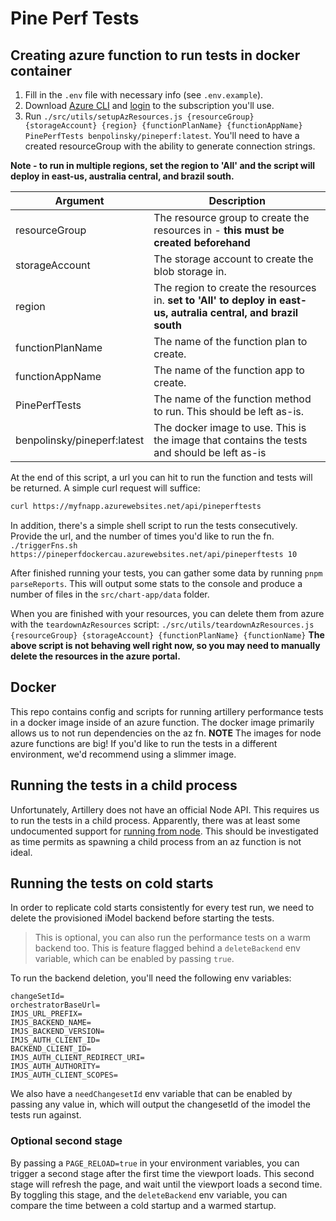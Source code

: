 # Pine Perf Tests

## Creating azure function to run tests in docker container

1. Fill in the `.env` file with necessary info (see `.env.example`).
1. Download [Azure CLI](https://learn.microsoft.com/en-us/cli/azure/install-azure-cli) and [login](https://learn.microsoft.com/en-us/cli/azure/authenticate-azure-cli) to the subscription you'll use.
1. Run `./src/utils/setupAzResources.js {resourceGroup} {storageAccount} {region} {functionPlanName} {functionAppName} PinePerfTests benpolinsky/pineperf:latest`. You'll need to have a created resourceGroup with the ability to generate connection strings.

**Note - to run in multiple regions, set the region to 'All' and the script will deploy in east-us, australia central, and brazil south.**

| Argument                    | Description                                                                                                      |
| --------------------------- | ---------------------------------------------------------------------------------------------------------------- |
| resourceGroup               | The resource group to create the resources in - **this must be created beforehand**                              |
| storageAccount              | The storage account to create the blob storage in.                                                               |
| region                      | The region to create the resources in. **set to 'All' to deploy in east-us, autralia central, and brazil south** |
| functionPlanName            | The name of the function plan to create.                                                                         |
| functionAppName             | The name of the function app to create.                                                                          |
| PinePerfTests               | The name of the function method to run. This should be left as-is.                                               |
| benpolinsky/pineperf:latest | The docker image to use. This is the image that contains the tests and should be left as-is                      |

At the end of this script, a url you can hit to run the function and tests will be returned. A simple curl request will suffice:

```bash
curl https://myfnapp.azurewebsites.net/api/pineperftests
```

In addition, there's a simple shell script to run the tests consecutively. Provide the url, and the number of times you'd like to run the fn.
`./triggerFns.sh https://pineperfdockercau.azurewebsites.net/api/pineperftests 10`

After finished running your tests, you can gather some data by running `pnpm parseReports`. This will output some stats to the console and produce a number of files in the `src/chart-app/data` folder.

When you are finished with your resources, you can delete them from azure with the `teardownAzResources` script:
`./src/utils/teardownAzResources.js {resourceGroup} {storageAccount} {functionPlanName} {functionName}`
**The above script is not behaving well right now, so you may need to manually delete the resources in the azure portal.**

## Docker

This repo contains config and scripts for running artillery performance tests in a docker image inside of an azure function. The docker image primarily allows us to not run dependencies on the az fn.
**NOTE** The images for node azure functions are big! If you'd like to run the tests in a different environment, we'd recommend using a slimmer image.

## Running the tests in a child process

Unfortunately, Artillery does not have an official Node API. This requires us to run the tests in a child process. Apparently, there was at least some undocumented support for [running from node](https://github.com/artilleryio/artillery/discussions/1043). This should be investigated as time permits as spawning a child process from an az function is not ideal.

## Running the tests on cold starts

In order to replicate cold starts consistently for every test run, we need to delete the provisioned iModel backend before starting the tests.

> This is optional, you can also run the performance tests on a warm backend too. This is feature flagged behind a `deleteBackend` env variable, which can be enabled by passing `true`.

To run the backend deletion, you'll need the following env variables:

```
changeSetId=
orchestratorBaseUrl=
IMJS_URL_PREFIX=
IMJS_BACKEND_NAME=
IMJS_BACKEND_VERSION=
IMJS_AUTH_CLIENT_ID=
BACKEND_CLIENT_ID=
IMJS_AUTH_CLIENT_REDIRECT_URI=
IMJS_AUTH_AUTHORITY=
IMJS_AUTH_CLIENT_SCOPES=
```

We also have a `needChangesetId` env variable that can be enabled by passing any value in, which will output the changesetId of the imodel the tests run against.

### Optional second stage

By passing a `PAGE_RELOAD=true` in your environment variables, you can trigger a second stage after the first time the viewport loads. This second stage will refresh the page, and wait until the viewport loads a second time. By toggling this stage, and the `deleteBackend` env variable, you can compare the time between a cold startup and a warmed startup.
